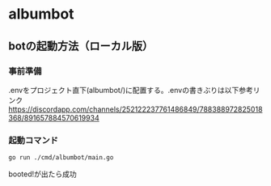 # albumbot

## botの起動方法（ローカル版）

### 事前準備

.envをプロジェクト直下(albumbot/)に配置する。.envの書きぶりは以下参考リンク
https://discordapp.com/channels/252122237761486849/788388972825018368/891657884570619934

### 起動コマンド

```sh
go run ./cmd/albumbot/main.go  
```

booted!が出たら成功
